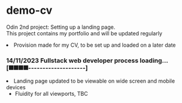 # demo-cv
Odin 2nd project: Setting up a landing page. <br>
This project contains my portfolio and will be updated regularly
<li>Provision made for my CV, to be set up and loaded on a later date</li>
<h3>14/11/2023 Fullstack web developer <b>process loading...</b><br>
[&#11200;&#11200;&#11200;&#11200;--------------------]</h3>
<li>Landing page updated to be viewable on wide screen and mobile devices
<ul><li>Fluidity for all viewports, TBC</li></ul></li>